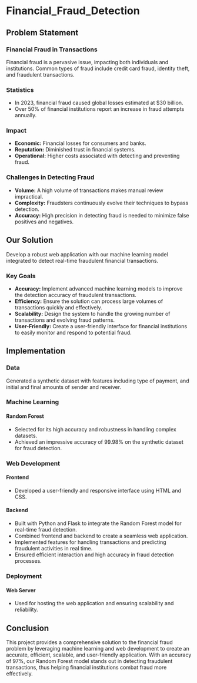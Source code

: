 # Financial_Fraud_Detection

## Problem Statement

### Financial Fraud in Transactions

Financial fraud is a pervasive issue, impacting both individuals and institutions. Common types of fraud include credit card fraud, identity theft, and fraudulent transactions.

### Statistics

- In 2023, financial fraud caused global losses estimated at $30 billion.
- Over 50% of financial institutions report an increase in fraud attempts annually.

### Impact

- **Economic:** Financial losses for consumers and banks.
- **Reputation:** Diminished trust in financial systems.
- **Operational:** Higher costs associated with detecting and preventing fraud.

### Challenges in Detecting Fraud

- **Volume:** A high volume of transactions makes manual review impractical.
- **Complexity:** Fraudsters continuously evolve their techniques to bypass detection.
- **Accuracy:** High precision in detecting fraud is needed to minimize false positives and negatives.

## Our Solution

Develop a robust web application with our machine learning model integrated to detect real-time fraudulent financial transactions.

### Key Goals

- **Accuracy:** Implement advanced machine learning models to improve the detection accuracy of fraudulent transactions.
- **Efficiency:** Ensure the solution can process large volumes of transactions quickly and effectively.
- **Scalability:** Design the system to handle the growing number of transactions and evolving fraud patterns.
- **User-Friendly:** Create a user-friendly interface for financial institutions to easily monitor and respond to potential fraud.

## Implementation

### Data

Generated a synthetic dataset with features including type of payment, and initial and final amounts of sender and receiver.

### Machine Learning

#### Random Forest

- Selected for its high accuracy and robustness in handling complex datasets.
- Achieved an impressive accuracy of 99.98% on the synthetic dataset for fraud detection.

### Web Development

#### Frontend

- Developed a user-friendly and responsive interface using HTML and CSS.

#### Backend

- Built with Python and Flask to integrate the Random Forest model for real-time fraud detection.
- Combined frontend and backend to create a seamless web application.
- Implemented features for handling transactions and predicting fraudulent activities in real time.
- Ensured efficient interaction and high accuracy in fraud detection processes.

### Deployment

#### Web Server

- Used for hosting the web application and ensuring scalability and reliability.

## Conclusion

This project provides a comprehensive solution to the financial fraud problem by leveraging machine learning and web development to create an accurate, efficient, scalable, and user-friendly application. With an accuracy of 97%, our Random Forest model stands out in detecting fraudulent transactions, thus helping financial institutions combat fraud more effectively.
